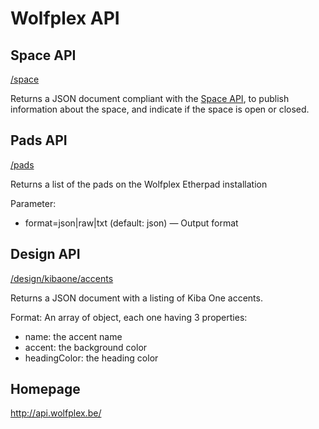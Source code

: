 Wolfplex API
==========

Space API
---------
[/space](http://api.wolfplex.be/space)

Returns a JSON document compliant with the [Space API](http://spaceapi.net/documentation),
to publish information about the space, and indicate if the space is open or closed.


Pads API
--------
[/pads](http://api.wolfplex.be/pads)

Returns a list of the pads on the Wolfplex Etherpad installation

Parameter:
* format=json|raw|txt (default: json) — Output format

Design API
----------

[/design/kibaone/accents](http://api.wolfplex.be/design/kibaone/accents)

Returns a JSON document with a listing of Kiba One accents.

Format: An array of object, each one having 3 properties:
* name: the accent name
* accent: the background color
* headingColor: the heading color

Homepage
--------
http://api.wolfplex.be/

